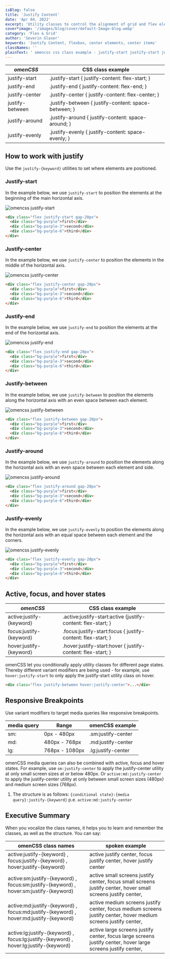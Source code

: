 ```yaml
---
isBlog: false
title: 'Justify Content'
date: 'Apr 04. 2022'
excerpt: 'Utility classes to control the alignment of grid and flex elements along the horizontal axis.'
cover*image: '/images/blog/cover/default-Image-blog.webp'
category: 'Flex & Grid'
author: 'Severin Glaser'
keywords: 'Justify Content, flexbox, center elements, center items'
classNames: ''
plainText: ' omencss css class example - justify-start justify-start justify-content: flex-start; justify-end justify-end justify-content: flex-end; justify-center justify-center justify-content: flex-center; justify-between justify-between justify-content: space-between; justify-around justify-start justify-content: space-around; justify-evenly justify-evenly justify-content: space-evenly; how to work with justify use the justify- keyword utilities to set where elements are positioned justify-start in the example below we use justify-start to position the elements at the beginning of the main horizontal axis ! omencss justify-start images docs flex justify-content-start webp?style=centerme html div class=flex justify-start gap-20px div class=bg-purple first div div class=bg-purple-3 second div div class=bg-purple-6 third div div justify-center in the example below we use justify-center to position the elements in the middle of the horizontal axis ! omencss justify-center images docs flex justify-content-center webp?style=centerme html div class=flex justify-center gap-20px div class=bg-purple first div div class=bg-purple-3 second div div class=bg-purple-6 third div div justify-end in the example below we use justify-end to position the elements at the end of the horizontal axis ! omencss justify-end images docs flex justify-content-end webp?style=centerme html div class=flex justify-end gap-20px div class=bg-purple first div div class=bg-purple-3 second div div class=bg-purple-6 third div div justify-between in the example below we use justify-between to position the elements along the horizontal axis with an even space between each element ! omencss justify-between images docs flex justify-between webp?style=centerme html div class=flex justify-between gap-20px div class=bg-purple first div div class=bg-purple-3 second div div class=bg-purple-6 third div div justify-around in the example below we use justify-around to position the elements along the horizontal axis with an even space between each element and side ! omencss justify-around images docs flex justify-around webp?style=centerme html div class=flex justify-around gap-20px div class=bg-purple first div div class=bg-purple-3 second div div class=bg-purple-6 third div div justify-evenly in the example below we use justify-evenly to position the elements along the horizontal axis with an equal space between each element and the corners ! omencss justify-evenly images docs flex justify-evenly webp?style=centerme html div class=flex justify-evenly gap-20px div class=bg-purple first div div class=bg-purple-3 second div div class=bg-purple-6 third div div active focus and hover states omencss css class example - active:justify- keyword active :justify-start:active justify-content: flex-start; focus:justify- keyword focus :justify-start:focus justify-content: flex-start; hover:justify- keyword hover :justify-start:hover justify-content: flex-start; omencss let you conditionally apply utility classes for different page states thereby different variant modifiers are being used - for example use hover:justify-start to only apply the justify-start utility class on hover html div class=flex justify-between hover:justify-center div responsive breakpoints use variant modifiers to target media queries like responsive breakpoints media query range omencss example - sm: 0px - 480px sm:justify-center md: 480px - 768px md:justify-center lg: 768px - 1080px lg:justify-center omencss media queries can also be combined with active focus and hover states for example use sm:justify-center to apply the justify-center utility at only small screen sizes at or below 480px or active:md:justify-center to apply the justify-center utility at only between small screen sizes 480px and medium screen sizes 768px 1 the structure is as follows: conditional state : media query :justify- keyword p e active:md:justify-center executive summary when you vocalize the class names it helps you to learn and remember the classes as well as the structure you can say: omencss class names spoken example - - active:justify- keyword focus:justify- keyword hover:justify- keyword active justify center focus justify center hover justify center active:sm:justify- keyword focus:sm:justify- keyword hover:sm:justify- keyword active small screens justify center focus small screens justify center hover small screens justify center active:md:justify- keyword focus:md:justify- keyword hover:md:justify- keyword active medium screens justify center focus medium screens justify center hover medium screens justify center active:lg:justify- keyword focus:lg:justify- keyword hover:lg:justify- keyword active large screens justify center focus large screens justify center hover large screens justify center '
---
```


| _omenCSS_       | CSS class example                                    |
| --------------- | ---------------------------------------------------- |
| justify-start   | .justify-start { justify-content: flex-start; }      |
| justify-end     | .justify-end { justify-content: flex-end; }          |
| justify-center  | .justify-center { justify-content: flex-center; }    |
| justify-between | .justify-between { justify-content: space-between; } |
| justify-around  | .justify-around { justify-content: space-around; }   |
| justify-evenly  | .justify-evenly { justify-content: space-evenly; }   |

## How to work with justify

Use the `justify-{keyword}` utilities to set where elements are positioned.

### Justify-start

In the example below, we use `justify-start` to position the elements at the beginning of the main horizontal axis.

![omencss justify-start](/images/docs/flex/justify-content-start.webp?style=centerme)

```html
<div class="flex justify-start gap-20px">
  <div class="bg-purple">first</div>
  <div class="bg-purple-3">second</div>
  <div class="bg-purple-6">third</div>
</div>
```

### Justify-center

In the example below, we use `justify-center` to position the elements in the middle of the horizontal axis.

![omencss justify-center](/images/docs/flex/justify-content-center.webp?style=centerme)

```html
<div class="flex justify-center gap-20px">
  <div class="bg-purple">first</div>
  <div class="bg-purple-3">second</div>
  <div class="bg-purple-6">third</div>
</div>
```

### Justify-end

In the example below, we use `justify-end` to position the elements at the end of the horizontal axis.

![omencss justify-end](/images/docs/flex/justify-content-end.webp?style=centerme)

```html
<div class="flex justify-end gap-20px">
  <div class="bg-purple">first</div>
  <div class="bg-purple-3">second</div>
  <div class="bg-purple-6">third</div>
</div>
```

### Justify-between

In the example below, we use `justify-between` to position the elements along the horizontal axis with an even space between each element.

![omencss justify-between](/images/docs/flex/justify-between.webp?style=centerme)

```html
<div class="flex justify-between gap-20px">
  <div class="bg-purple">first</div>
  <div class="bg-purple-3">second</div>
  <div class="bg-purple-6">third</div>
</div>
```

### Justify-around

In the example below, we use `justify-around` to position the elements along the horizontal axis with an even space between each element and side.

![omencss justify-around](/images/docs/flex/justify-around.webp?style=centerme)

```html
<div class="flex justify-around gap-20px">
  <div class="bg-purple">first</div>
  <div class="bg-purple-3">second</div>
  <div class="bg-purple-6">third</div>
</div>
```

### Justify-evenly

In the example below, we use `justify-evenly` to position the elements along the horizontal axis with an equal space between each element and the corners.

![omencss justify-evenly](/images/docs/flex/justify-evenly.webp?style=centerme)

```html
<div class="flex justify-evenly gap-20px">
  <div class="bg-purple">first</div>
  <div class="bg-purple-3">second</div>
  <div class="bg-purple-6">third</div>
</div>
```

## Active, focus, and hover states

| _omenCSS_                | CSS class example                                             |
| ------------------------ | ------------------------------------------------------------- |
| active:justify-{keyword} | .active\:justify-start:active {justify-content: flex-start; } |
| focus:justify-{keyword}  | .focus\:justify-start:focus { justify-content: flex-start; }  |
| hover:justify-{keyword}  | .hover\:justify-start:hover { justify-content: flex-start; }  |

omenCSS let you conditionally apply utility classes for different page states. Thereby different variant modifiers are being used - for example, use `hover:justify-start` to only apply the justify-start utility class on hover.

```html
<div class="flex justify-between hover:justify-center">...</div>
```

## Responsive Breakpoints

Use variant modifiers to target media queries like responsive breakpoints.

| media query | Range          | omenCSS example    |
| ----------- | -------------- | ------------------ |
| sm:         | 0px - 480px    | .sm:justify-center |
| md:         | 480px - 768px  | .md:justify-center |
| lg:         | 768px - 1080px | .lg:justify-center |

omenCSS media queries can also be combined with active, focus and hover states. For example, use `sm:justify-center` to apply the justify-center utility at only small screen sizes at or below 480px. Or `active:md:justify-center` to apply the justify-center utility at only between small screen sizes (480px) and medium screen sizes (768px).

1. The structure is as follows: `{conditional state}:{media query}:justify-{keyword}` p.e. `active:md:justify-center`

## Executive Summary

When you vocalize the class names, it helps you to learn and remember the classes, as well as the structure. You can say:

| omenCSS class names                                                                   | spoken example                                                                                                  |
| ------------------------------------------------------------------------------------- | --------------------------------------------------------------------------------------------------------------- |
| active:justify-{keyword} , focus:justify-{keyword} , hover:justify-{keyword}          | active justify center, focus justify center, hover justify center                                               |
| active:sm:justify-{keyword} , focus:sm:justify-{keyword} , hover:sm:justify-{keyword} | active small screens justify center, focus small screens justify center, hover small screens justify center,    |
| active:md:justify-{keyword} , focus:md:justify-{keyword} , hover:md:justify-{keyword} | active medium screens justify center, focus medium screens justify center, hover medium screens justify center, |
| active:lg:justify-{keyword} , focus:lg:justify-{keyword} , hover:lg:justify-{keyword} | active large screens justify center, focus large screens justify center, hover large screens justify center,    |
